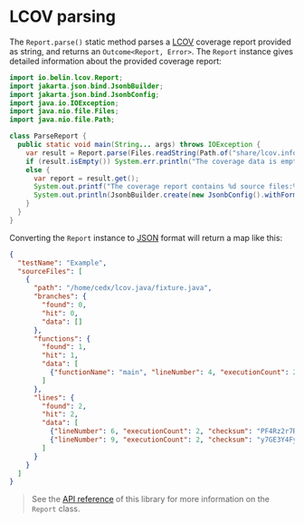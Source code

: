 # LCOV parsing
The `Report.parse()` static method parses a [LCOV](https://github.com/linux-test-project/lcov) coverage report provided as string,
and returns an `Outcome<Report, Error>`. The `Report` instance gives detailed information about the provided coverage report:

```java
import io.belin.lcov.Report;
import jakarta.json.bind.JsonbBuilder;
import jakarta.json.bind.JsonbConfig;
import java.io.IOException;
import java.nio.file.Files;
import java.nio.file.Path;

class ParseReport {
  public static void main(String... args) throws IOException {
    var result = Report.parse(Files.readString(Path.of("share/lcov.info")));
    if (result.isEmpty()) System.err.println("The coverage data is empty or invalid.");
    else {
      var report = result.get();
      System.out.printf("The coverage report contains %d source files:%n", report.sourceFiles.size());
      System.out.println(JsonbBuilder.create(new JsonbConfig().withFormatting(true)).toJson(report));
    }
  }
}
```

Converting the `Report` instance to [JSON](https://www.json.org) format will return a map like this:

```json
{
  "testName": "Example",
  "sourceFiles": [
    {
      "path": "/home/cedx/lcov.java/fixture.java",
      "branches": {
        "found": 0,
        "hit": 0,
        "data": []
      },
      "functions": {
        "found": 1,
        "hit": 1,
        "data": [
          {"functionName": "main", "lineNumber": 4, "executionCount": 2}
        ]
      },
      "lines": {
        "found": 2,
        "hit": 2,
        "data": [
          {"lineNumber": 6, "executionCount": 2, "checksum": "PF4Rz2r7RTliO9u6bZ7h6g"},
          {"lineNumber": 9, "executionCount": 2, "checksum": "y7GE3Y4FyXCeXcrtqgSVzw"}
        ]
      }
    }
  ]
}
```

> See the [API reference](api/) of this library for more information on the `Report` class.
